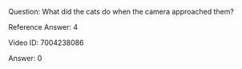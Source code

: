 Question: What did the cats do when the camera approached them?

Reference Answer: 4

Video ID: 7004238086

Answer: 0

